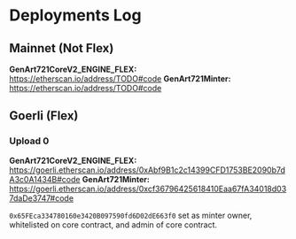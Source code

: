 # Deployments Log

## Mainnet (Not Flex)

**GenArt721CoreV2_ENGINE_FLEX:** https://etherscan.io/address/TODO#code
**GenArt721Minter:** https://etherscan.io/address/TODO#code

## Goerli (Flex)

### Upload 0

**GenArt721CoreV2_ENGINE_FLEX:** https://goerli.etherscan.io/address/0xAbf9B1c2c14399CFD1753BE2090b7dA3c0A1434B#code
**GenArt721Minter:** https://goerli.etherscan.io/address/0xcf36796425618410Eaa67fA34018d037daDe3747#code

`0x65FEca334780160e3420B097590fd6D02dE663f0` set as minter owner, whitelisted on core contract, and admin of core contract.
